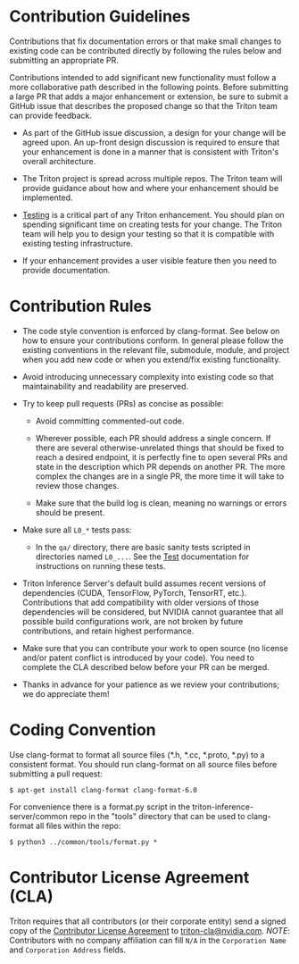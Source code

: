 <!--
# Copyright 2018-2021, NVIDIA CORPORATION & AFFILIATES. All rights reserved.
#
# Redistribution and use in source and binary forms, with or without
# modification, are permitted provided that the following conditions
# are met:
#  * Redistributions of source code must retain the above copyright
#    notice, this list of conditions and the following disclaimer.
#  * Redistributions in binary form must reproduce the above copyright
#    notice, this list of conditions and the following disclaimer in the
#    documentation and/or other materials provided with the distribution.
#  * Neither the name of NVIDIA CORPORATION nor the names of its
#    contributors may be used to endorse or promote products derived
#    from this software without specific prior written permission.
#
# THIS SOFTWARE IS PROVIDED BY THE COPYRIGHT HOLDERS ``AS IS'' AND ANY
# EXPRESS OR IMPLIED WARRANTIES, INCLUDING, BUT NOT LIMITED TO, THE
# IMPLIED WARRANTIES OF MERCHANTABILITY AND FITNESS FOR A PARTICULAR
# PURPOSE ARE DISCLAIMED.  IN NO EVENT SHALL THE COPYRIGHT OWNER OR
# CONTRIBUTORS BE LIABLE FOR ANY DIRECT, INDIRECT, INCIDENTAL, SPECIAL,
# EXEMPLARY, OR CONSEQUENTIAL DAMAGES (INCLUDING, BUT NOT LIMITED TO,
# PROCUREMENT OF SUBSTITUTE GOODS OR SERVICES; LOSS OF USE, DATA, OR
# PROFITS; OR BUSINESS INTERRUPTION) HOWEVER CAUSED AND ON ANY THEORY
# OF LIABILITY, WHETHER IN CONTRACT, STRICT LIABILITY, OR TORT
# (INCLUDING NEGLIGENCE OR OTHERWISE) ARISING IN ANY WAY OUT OF THE USE
# OF THIS SOFTWARE, EVEN IF ADVISED OF THE POSSIBILITY OF SUCH DAMAGE.
-->

# Contribution Guidelines

Contributions that fix documentation errors or that make small changes
to existing code can be contributed directly by following the rules
below and submitting an appropriate PR.

Contributions intended to add significant new functionality must
follow a more collaborative path described in the following
points. Before submitting a large PR that adds a major enhancement or
extension, be sure to submit a GitHub issue that describes the
proposed change so that the Triton team can provide feedback.

- As part of the GitHub issue discussion, a design for your change
  will be agreed upon. An up-front design discussion is required to
  ensure that your enhancement is done in a manner that is consistent
  with Triton's overall architecture.

- The Triton project is spread across multiple repos. The Triton team
  will provide guidance about how and where your enhancement should be
  implemented.

- [Testing](docs/customization_guide/test.md) is a critical part of any Triton
  enhancement. You should plan on spending significant time on
  creating tests for your change. The Triton team will help you to
  design your testing so that it is compatible with existing testing
  infrastructure.

- If your enhancement provides a user visible feature then you need to
  provide documentation.

# Contribution Rules

- The code style convention is enforced by clang-format. See below on
  how to ensure your contributions conform. In general please follow
  the existing conventions in the relevant file, submodule, module,
  and project when you add new code or when you extend/fix existing
  functionality.

- Avoid introducing unnecessary complexity into existing code so that
  maintainability and readability are preserved.

- Try to keep pull requests (PRs) as concise as possible:

  - Avoid committing commented-out code.

  - Wherever possible, each PR should address a single concern. If
    there are several otherwise-unrelated things that should be fixed
    to reach a desired endpoint, it is perfectly fine to open several
    PRs and state in the description which PR depends on another
    PR. The more complex the changes are in a single PR, the more time
    it will take to review those changes.

  - Make sure that the build log is clean, meaning no warnings or
    errors should be present.

- Make sure all `L0_*` tests pass:

  - In the `qa/` directory, there are basic sanity tests scripted in
    directories named `L0_...`.  See the [Test](docs/customization_guide/test.md)
    documentation for instructions on running these tests.

- Triton Inference Server's default build assumes recent versions of
  dependencies (CUDA, TensorFlow, PyTorch, TensorRT,
  etc.). Contributions that add compatibility with older versions of
  those dependencies will be considered, but NVIDIA cannot guarantee
  that all possible build configurations work, are not broken by
  future contributions, and retain highest performance.

- Make sure that you can contribute your work to open source (no
  license and/or patent conflict is introduced by your code). You need
  to complete the CLA described below before your PR can be merged.

- Thanks in advance for your patience as we review your contributions;
  we do appreciate them!

# Coding Convention

Use clang-format to format all source files (\*.h, \*.cc, \*.proto,
*.py) to a consistent format. You should run clang-format on all
source files before submitting a pull request:

```
$ apt-get install clang-format clang-format-6.0
```

For convenience there is a format.py script in the
triton-inference-server/common repo in the "tools" directory that can
be used to clang-format all files within the repo:

```
$ python3 ../common/tools/format.py *
```

# Contributor License Agreement (CLA)

Triton requires that all contributors (or their corporate entity) send
a signed copy of the [Contributor License
Agreement](https://github.com/NVIDIA/triton-inference-server/blob/master/Triton-CCLA-v1.pdf)
to triton-cla@nvidia.com.
*NOTE*: Contributors with no company affiliation can fill `N/A` in the
`Corporation Name` and `Corporation Address` fields.
